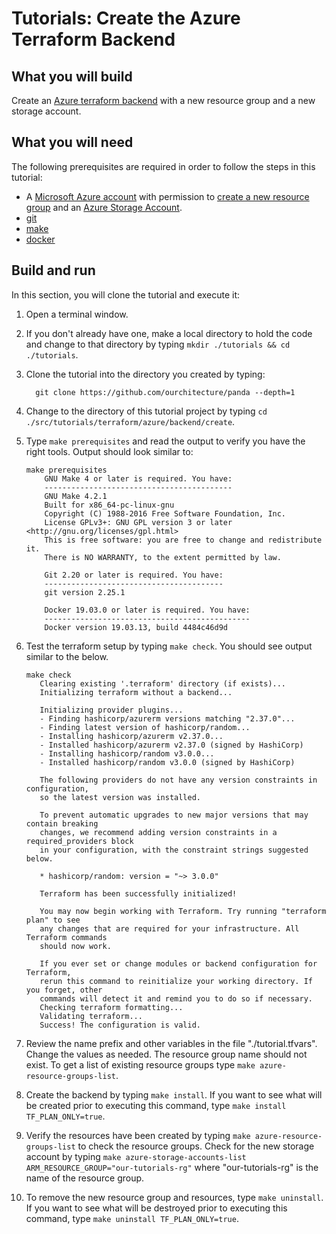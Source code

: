 # Tutorials: Create the Azure Terraform Backend

## What you will build

Create an [Azure terraform backend][az-tf-backend] with a new resource group and a new storage account.

## What you will need

The following prerequisites are required in order to follow the steps in this tutorial:

- A [Microsoft Azure account][azure-account] with permission to [create a new resource group][tutorials-rg] and an [Azure Storage Account][az-storage-acocunt].
- [git][git]
- [make][make]
- [docker][docker]

## Build and run

In this section, you will clone the tutorial and execute it:

1. Open a terminal window.

2. If you don't already have one, make a local directory to hold the code and change to that directory by typing `mkdir ./tutorials && cd ./tutorials`.

3. Clone the tutorial into the directory you created by typing:

   ```shell
     git clone https://github.com/ourchitecture/panda --depth=1
   ```

4. Change to the directory of this tutorial project by typing `cd ./src/tutorials/terraform/azure/backend/create`.

5. Type `make prerequisites` and read the output to verify you have the right tools. Output should look similar to:

   ```shell
   make prerequisites
       GNU Make 4 or later is required. You have:
       ------------------------------------------
       GNU Make 4.2.1
       Built for x86_64-pc-linux-gnu
       Copyright (C) 1988-2016 Free Software Foundation, Inc.
       License GPLv3+: GNU GPL version 3 or later <http://gnu.org/licenses/gpl.html>
       This is free software: you are free to change and redistribute it.
       There is NO WARRANTY, to the extent permitted by law.

       Git 2.20 or later is required. You have:
       ----------------------------------------
       git version 2.25.1

       Docker 19.03.0 or later is required. You have:
       ----------------------------------------------
       Docker version 19.03.13, build 4484c46d9d
   ```

6. Test the terraform setup by typing `make check`. You should see output similar to the below.

   ```shell
   make check
      Clearing existing '.terraform' directory (if exists)...
      Initializing terraform without a backend...

      Initializing provider plugins...
      - Finding hashicorp/azurerm versions matching "2.37.0"...
      - Finding latest version of hashicorp/random...
      - Installing hashicorp/azurerm v2.37.0...
      - Installed hashicorp/azurerm v2.37.0 (signed by HashiCorp)
      - Installing hashicorp/random v3.0.0...
      - Installed hashicorp/random v3.0.0 (signed by HashiCorp)

      The following providers do not have any version constraints in configuration,
      so the latest version was installed.

      To prevent automatic upgrades to new major versions that may contain breaking
      changes, we recommend adding version constraints in a required_providers block
      in your configuration, with the constraint strings suggested below.

      * hashicorp/random: version = "~> 3.0.0"

      Terraform has been successfully initialized!

      You may now begin working with Terraform. Try running "terraform plan" to see
      any changes that are required for your infrastructure. All Terraform commands
      should now work.

      If you ever set or change modules or backend configuration for Terraform,
      rerun this command to reinitialize your working directory. If you forget, other
      commands will detect it and remind you to do so if necessary.
      Checking terraform formatting...
      Validating terraform...
      Success! The configuration is valid.
   ```

7. Review the name prefix and other variables in the file "./tutorial.tfvars". Change the values as needed. The resource group name should not exist. To get a list of existing resource groups type `make azure-resource-groups-list`.

8. Create the backend by typing `make install`. If you want to see what will be created prior to executing this command, type `make install TF_PLAN_ONLY=true`.

9. Verify the resources have been created by typing `make azure-resource-groups-list` to check the resource groups. Check for the new storage account by typing `make azure-storage-accounts-list ARM_RESOURCE_GROUP="our-tutorials-rg"` where "our-tutorials-rg" is the name of the resource group.

10. To remove the new resource group and resources, type `make uninstall`. If you want to see what will be destroyed prior to executing this command, type `make uninstall TF_PLAN_ONLY=true`.

[az-tf-backend]: https://www.terraform.io/docs/backends/types/azurerm.html
[az-storage-acocunt]: https://docs.microsoft.com/en-us/azure/storage/common/storage-account-overview
[azure-account]: https://azure.microsoft.com/en-us/free/
[tutorials-rg]: ../../resource-group/#readme
[git]: ../../../../../../docs/git.md
[make]: ../../../../../../docs/make.md
[docker]: ../../../../../../docs/docker.md
[tf-workflow]: https://www.terraform.io/guides/core-workflow.html
[azure-geo]: https://azure.microsoft.com/en-us/global-infrastructure/geographies/
